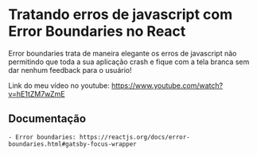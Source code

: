 # Tratando erros de javascript com Error Boundaries no React

Error boundaries trata de maneira elegante os erros de javascript não permitindo que toda a sua aplicação crash e fique com a tela branca sem dar nenhum feedback para o usuário!

Link do meu vídeo no youtube: https://www.youtube.com/watch?v=hE1tZM7wZmE
## Documentação
    
    - Error boundaries: https://reactjs.org/docs/error-boundaries.html#gatsby-focus-wrapper
